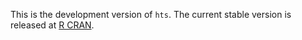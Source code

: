 This is the development version of `hts`. The current stable version is released at [R CRAN](http://cran.r-project.org/web/packages/hts/index.html).
